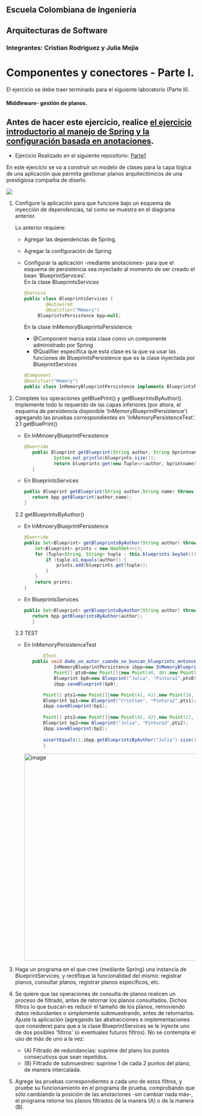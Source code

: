 ## Escuela Colombiana de Ingeniería

## Arquitecturas de Software
### Integrantes: Cristian Rodriguez y Julia Mejia 

# Componentes y conectores - Parte I.

El ejercicio se debe traer terminado para el siguiente laboratorio (Parte II).

#### Middleware- gestión de planos.


## Antes de hacer este ejercicio, realice [el ejercicio introductorio al manejo de Spring y la configuración basada en anotaciones](https://github.com/ARSW-ECI/Spring_LightweightCont_Annotation-DI_Example).

* Ejercicio Realizado en el siguiente repositorio: [Parte1](https://github.com/juliamejia/Spring_LightweightCont_Annotation-DI_Example.git)  

En este ejercicio se va a construír un modelo de clases para la capa lógica de una aplicación que permita gestionar planos arquitectónicos de una prestigiosa compañia de diseño. 

![](img/ClassDiagram1.png)

1. Configure la aplicación para que funcione bajo un esquema de inyección de dependencias, tal como se muestra en el diagrama anterior.


	Lo anterior requiere:

	* Agregar las dependencias de Spring.
	* Agregar la configuración de Spring.
	* Configurar la aplicación -mediante anotaciones- para que el esquema de persistencia sea inyectado al momento de ser creado el bean 'BlueprintServices'.  
		En la clase BlueprintsServices  

		```java
		@Service
		public class BlueprintsServices {
    			@Autowired
    			@Qualifier("Memory")        
   			 BlueprintsPersistence bpp=null;
		```
  
  		En la clase InMemoryBlueprintsPersistence:
   		* @Component marca esta clase como un componente administrado por Spring
     	* @Qualifier especifica que esta clase es la que va usar las funciones de BlueprintsPersistence que es la clase inyectada por BlueprintServices

		```java
		@Component
		@Qualifier("Memory")
		public class InMemoryBlueprintPersistence implements BlueprintsPersistence{
		```

2. Complete los operaciones getBluePrint() y getBlueprintsByAuthor(). Implemente todo lo requerido de las capas inferiores (por ahora, el esquema de persistencia disponible 'InMemoryBlueprintPersistence') agregando las pruebas correspondientes en 'InMemoryPersistenceTest'.  
   2.1 getBluePrint()
   * En InMmoeryBlueprintPersistence
  
     ```java
     @Override
		public Blueprint getBlueprint(String author, String bprintname) throws BlueprintNotFoundException {
    			System.out.println(blueprints.size());
    			return blueprints.get(new Tuple<>(author, bprintname));
		}
     ```

   *  En BlueprintsServices
     
	     ```java
	     public Blueprint getBlueprint(String author,String name) throws BlueprintNotFoundException{
	    	return bpp.getBlueprint(author,name);
		}
	     ```

   2.2 getBlueprintsByAuthor()
   * En InMmoeryBlueprintPersistence

		```java
		@Override
		public Set<Blueprint> getBlueprintsByAuthor(String author) throws BlueprintNotFoundException {
		    Set<Blueprint> prints = new HashSet<>();
		    for (Tuple<String, String> tuple : this.blueprints.keySet()) {
		        if (tuple.o1.equals(author)) {
		            prints.add(blueprints.get(tuple));
		        }
		    }
		    return prints;
		}
		```

   * En BlueprintsServices

     ```java
     public Set<Blueprint> getBlueprintsByAuthor(String author) throws BlueprintNotFoundException, BlueprintPersistenceException {
		return bpp.getBlueprintsByAuthor(author);
		}
     ```

   2.3 TEST  
   * En InMemoryPersistenceTest

     ```java
     		@Test
		public void dado_un_autor_cuando_se_buscan_blueprints_entonces_deberia_encontrar_lista_de_blueprints() throws BlueprintPersistenceException, BlueprintNotFoundException{
    			InMemoryBlueprintPersistence ibpp=new InMemoryBlueprintPersistence();
    			Point[] pts0=new Point[]{new Point(40, 40),new Point(15, 15)};
    			Blueprint bp0=new Blueprint("Julia", "Pintura1",pts0);
    			ibpp.saveBlueprint(bp0);

			Point[] pts1=new Point[]{new Point(41, 41),new Point(16, 16)};
			Blueprint bp1=new Blueprint("Cristian", "Pintura2",pts1);
			ibpp.saveBlueprint(bp1);
			
			Point[] pts2=new Point[]{new Point(42, 42),new Point(17, 17)};
			Blueprint bp2=new Blueprint("Julia", "Pintura3",pts2);
			ibpp.saveBlueprint(bp2);
			
			assertEquals(2,ibpp.getBlueprintsByAuthor("Julia").size());
			}
     ```
     
		<img width="549" alt="image" src="https://github.com/juliamejia/SpringBoot_REST_API_Blueprints/assets/98657146/c9b44f66-2580-4cd5-af25-cd1a66181ca1">


4. Haga un programa en el que cree (mediante Spring) una instancia de BlueprintServices, y rectifique la funcionalidad del mismo: registrar planos, consultar planos, registrar planos específicos, etc.

5. Se quiere que las operaciones de consulta de planos realicen un proceso de filtrado, antes de retornar los planos consultados. Dichos filtros lo que buscan es reducir el tamaño de los planos, removiendo datos redundantes o simplemente submuestrando, antes de retornarlos. Ajuste la aplicación (agregando las abstracciones e implementaciones que considere) para que a la clase BlueprintServices se le inyecte uno de dos posibles 'filtros' (o eventuales futuros filtros). No se contempla el uso de más de uno a la vez:
	* (A) Filtrado de redundancias: suprime del plano los puntos consecutivos que sean repetidos.
	* (B) Filtrado de submuestreo: suprime 1 de cada 2 puntos del plano, de manera intercalada.

6. Agrege las pruebas correspondientes a cada uno de estos filtros, y pruebe su funcionamiento en el programa de prueba, comprobando que sólo cambiando la posición de las anotaciones -sin cambiar nada más-, el programa retorne los planos filtrados de la manera (A) o de la manera (B). 
